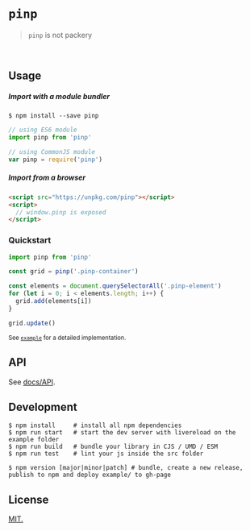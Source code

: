 # `pinp`
> `pinp` is not packery

<br>

## Usage
##### Import with a module bundler

```console
$ npm install --save pinp
```

```js
// using ES6 module
import pinp from 'pinp'

// using CommonJS module
var pinp = require('pinp')
```

##### Import from a browser

```html
<script src="https://unpkg.com/pinp"></script>
<script>
  // window.pinp is exposed
</script>
```

### Quickstart
```js
import pinp from 'pinp'

const grid = pinp('.pinp-container')

const elements = document.querySelectorAll('.pinp-element')
for (let i = 0; i < elements.length; i++) {
  grid.add(elements[i])
}

grid.update()
```
<sup>See [`example`](example/) for a detailed implementation.</sup>

## API

See [docs/API](docs/API.md).

## Development
```console
$ npm install     # install all npm dependencies
$ npm run start   # start the dev server with livereload on the example folder
$ npm run build   # bundle your library in CJS / UMD / ESM
$ npm run test    # lint your js inside the src folder

$ npm version [major|minor|patch] # bundle, create a new release, publish to npm and deploy example/ to gh-page
``` 

## License
[MIT.](https://tldrlegal.com/license/mit-license)
